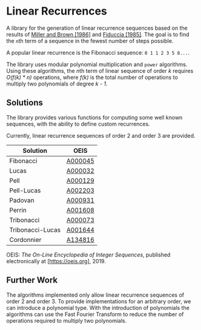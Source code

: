 # Linear Recurrences

A library for the generation of linear recurrence sequences based on the
results of [Miller and Brown [1986]][1] and [Fiduccia [1985]][2]. The goal
is to find the `n`th term of a sequence in the fewest number of steps possible.

A popular linear recurrence is the Fibonacci sequence: `0 1 1 2 3 5 8...`.

The library uses modular polynomial multiplication and `power` algorithms.
Using these algorithms, the *n*th term of linear sequence of order *k* requires
*O(f(k) * n)* operations, where *f(k)* is the total number of operations
to multiply two polynomials of degree *k - 1*. 

## Solutions

The library provides various functions for computing some well known
sequences, with the ability to define custom recurrences.

Currently, linear recurrence sequences of order 2 and order 3 are provided.

| Solution         | OEIS                                |
| ---------------- | ----------------------------------- |
| Fibonacci        | [A000045](https://oeis.org/A000045) |
| Lucas            | [A000032](https://oeis.org/A000032) |
| Pell             | [A000129](https://oeis.org/A000129) |
| Pell-Lucas       | [A002203](https://oeis.org/A002203) |
| Padovan          | [A000931](https://oeis.org/A000931) |
| Perrin           | [A001608](https://oeis.org/A001608) |
| Tribonacci       | [A000073](https://oeis.org/A000073) |
| Tribonacci-Lucas | [A001644](https://oeis.org/A001644) |
| Cordonnier       | [A134816](https://oeis.org/A134816) |

OEIS: *The On-Line Encyclopedia of Integer Sequences*, published electronically
at [https://oeis.org], 2019.

## Further Work

The algorithms implemented only allow linear recurrence sequences of order 2
and order 3. To provide implementations for an arbitrary order, we can
introduce a polynomial type. With the introduction of polynomials the
algorithms can use the Fast Fourier Transform to reduce the number of
operations required to multiply two polynomials.

[1]: https://academic.oup.com/comjnl/article/9/2/188/623434
[2]: https://dl.acm.org/citation.cfm?id=3679
